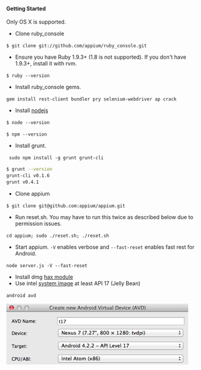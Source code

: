#### Getting Started

Only OS X is supported.

- Clone ruby_console

`$ git clone git://github.com/appium/ruby_console.git`

- Ensure you have Ruby 1.9.3+ (1.8 is not supported). If you don't have 1.9.3+, install it with rvm.

`$ ruby --version`

- Install ruby_console gems.

`gem install rest-client bundler pry selenium-webdriver ap crack`

- Install [nodejs](http://nodejs.org/)

`$ node --version`

`$ npm --version`

- Install grunt.

` sudo npm install -g grunt grunt-cli`

```bash
$ grunt --version
grunt-cli v0.1.6
grunt v0.4.1
```

- Clone appium

`$ git clone git@github.com:appium/appium.git`

- Run reset.sh. You may have to run this twice as described below due to permission issues.

`cd appium; sudo ./reset.sh; ./reset.sh`

- Start appium. `-V` enables verbose and `--fast-reset` enables fast rest for Android.

`node server.js -V --fast-reset`

- Install dmg [hax module](http://software.intel.com/en-us/articles/intel-hardware-accelerated-execution-manager)
- Use intel [system image](http://software.intel.com/en-us/articles/android-4-2-jelly-bean-x86-emulator-system-image) at least API 17 (Jelly Bean)

`android avd`

![](img/avd_settings.png)
